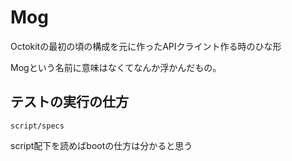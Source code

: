 # Mog

Octokitの最初の頃の構成を元に作ったAPIクライント作る時のひな形

Mogという名前に意味はなくてなんか浮かんだもの。

## テストの実行の仕方

```
script/specs
```

script配下を読めばbootの仕方は分かると思う
